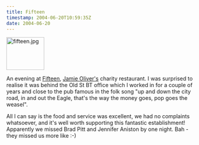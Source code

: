 ```yaml
---
title: Fifteen
timestamp: 2004-06-20T10:59:35Z
date: 2004-06-20
---
```


<a href='http://www.fifteenrestaurant.com/fifteen/'><img alt="fifteen.jpg" src="http://blog.whatfettle.com/archives/fifteen.jpg" width="99" height="86" border="0" /></a>

An evening at <a href='http://www.fifteenrestaurant.com/fifteen/'>Fifteen</a>, <a href='http://www.jamieoliver.net/'>Jamie Oliver's</a> charity restaurant. I was surprised to realise it was behind the Old St BT office which I worked in for a couple of years and close to the pub famous in the folk song "up and down the city road, in and out the Eagle, that's the way the money goes, pop goes the weasel".

All I can say is the food and service was excellent, we had no complaints whatsoever, and it's well worth supporting this fantastic establishment!  Apparently we missed Brad Pitt and Jennifer Aniston by one night. Bah - they missed us more like :-)
